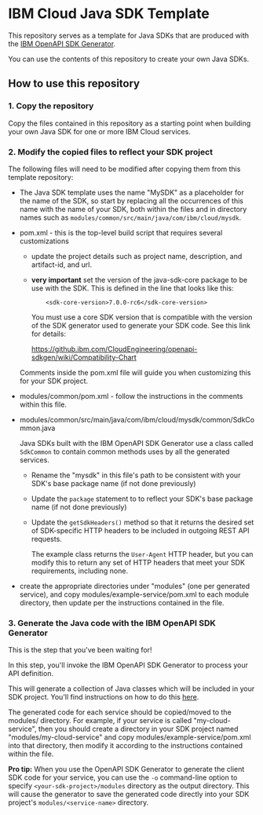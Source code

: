# IBM Cloud Java SDK Template
This repository serves as a template for Java SDKs that are produced with the
[IBM OpenAPI SDK Generator](https://github.ibm.com/CloudEngineering/openapi-sdkgen).

You can use the contents of this repository to create your own Java SDKs.

## How to use this repository

### 1. Copy the repository
Copy the files contained in this repository as a starting point when building your own Java SDK
for one or more IBM Cloud services.

### 2. Modify the copied files to reflect your SDK project
The following files will need to be modified after copying them from this template repository:

- The Java SDK template uses the name "MySDK" as a placeholder for the name of the SDK, so start
  by replacing all the occurrences of this name with the name of your SDK, both within the files
  and in directory names such as `modules/common/src/main/java/com/ibm/cloud/mysdk`.

- pom.xml - this is the top-level build script that requires several customizations

  - update the project details such as project name, description, and artifact-id, and url.

  - **very important** set the version of the java-sdk-core package to be use with the SDK.
    This is defined in the line that looks like this:
    ```
        <sdk-core-version>7.0.0-rc6</sdk-core-version>
    ```

    You must use a core SDK version that is compatible with the version of the SDK generator
    used to generate your SDK code. See this link for details:

    https://github.ibm.com/CloudEngineering/openapi-sdkgen/wiki/Compatibility-Chart

  Comments inside the pom.xml file will guide you when customizing this for your SDK project.

- modules/common/pom.xml - follow the instructions in the comments within this file.

- modules/common/src/main/java/com/ibm/cloud/mysdk/common/SdkCommon.java

  Java SDKs built with the IBM OpenAPI SDK Generator use a class called `SdkCommon` to contain common
  methods uses by all the generated services.

  - Rename the "mysdk" in this file's path to be consistent with your SDK's base package name (if not done
    previously)

  - Update the `package` statement to to reflect your SDK's base package name (if not done previously)

  - Update the `getSdkHeaders()` method so that it returns the desired set of SDK-specific HTTP headers
    to be included in outgoing REST API requests.

    The example class returns the `User-Agent` HTTP header, but you can modify this to return any set of
    HTTP headers that meet your SDK requirements, including none.

- create the appropriate directories under "modules" (one per generated service), and
  copy modules/example-service/pom.xml to each module directory, then update per the
  instructions contained in the file.

### 3. Generate the Java code with the IBM OpenAPI SDK Generator
This is the step that you've been waiting for!

In this step, you'll invoke the IBM OpenAPI SDK Generator to process your API definition.

This will generate a collection of Java classes which will be included in your SDK project.
You'll find instructions on how to do this [here](https://github.ibm.com/CloudEngineering/openapi-sdkgen/wiki/Generating-a-Java-SDK).

The generated code for each service should be copied/moved to the modules/<service-name> directory.
For example, if your service is called "my-cloud-service", then you should create a directory in your
SDK project named "modules/my-cloud-service" and copy modules/example-service/pom.xml into that directory,
then modify it according to the instructions contained within the file.

**Pro tip:** When you use the OpenAPI SDK Generator to generate the client SDK code for your service,
you can use the `-o` command-line option to specify `<your-sdk-project>/modules` directory as the output
directory.   This will cause the generator to save the generated code directly into
your SDK project's `modules/<service-name>` directory.
